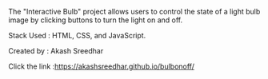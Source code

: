 The "Interactive Bulb" project allows users to control the state of a light bulb image by clicking buttons to turn the light on and off.

Stack Used : HTML, CSS, and JavaScript.

Created by : Akash Sreedhar

Click the link :https://akashsreedhar.github.io/bulbonoff/
